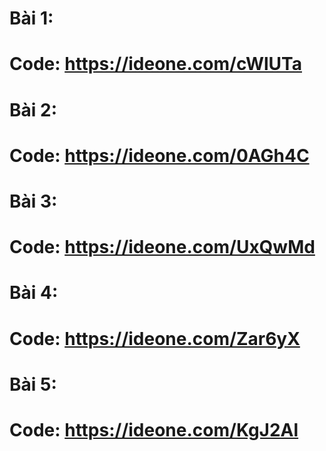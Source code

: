 # Bài 1:
# Code: https://ideone.com/cWlUTa

# Bài 2: 
# Code: https://ideone.com/0AGh4C

# Bài 3:
# Code: https://ideone.com/UxQwMd

# Bài 4:
# Code: https://ideone.com/Zar6yX

# Bài 5:
# Code: https://ideone.com/KgJ2Al
